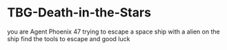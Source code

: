 # TBG-Death-in-the-Stars
you are Agent Phoenix 47 trying to escape a space ship with a alien on the ship find the tools to escape and good luck 
